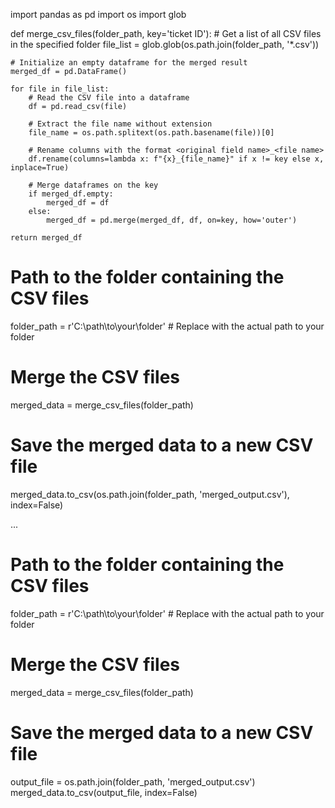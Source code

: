 import pandas as pd
import os
import glob

def merge_csv_files(folder_path, key='ticket ID'):
    # Get a list of all CSV files in the specified folder
    file_list = glob.glob(os.path.join(folder_path, '*.csv'))
    
    # Initialize an empty dataframe for the merged result
    merged_df = pd.DataFrame()
    
    for file in file_list:
        # Read the CSV file into a dataframe
        df = pd.read_csv(file)
        
        # Extract the file name without extension
        file_name = os.path.splitext(os.path.basename(file))[0]
        
        # Rename columns with the format <original field name>_<file name>
        df.rename(columns=lambda x: f"{x}_{file_name}" if x != key else x, inplace=True)
        
        # Merge dataframes on the key
        if merged_df.empty:
            merged_df = df
        else:
            merged_df = pd.merge(merged_df, df, on=key, how='outer')
    
    return merged_df

# Path to the folder containing the CSV files
folder_path = r'C:\path\to\your\folder'  # Replace with the actual path to your folder

# Merge the CSV files
merged_data = merge_csv_files(folder_path)

# Save the merged data to a new CSV file
merged_data.to_csv(os.path.join(folder_path, 'merged_output.csv'), index=False)




...


# Path to the folder containing the CSV files
folder_path = r'C:\path\to\your\folder'  # Replace with the actual path to your folder

# Merge the CSV files
merged_data = merge_csv_files(folder_path)

# Save the merged data to a new CSV file
output_file = os.path.join(folder_path, 'merged_output.csv')
merged_data.to_csv(output_file, index=False)